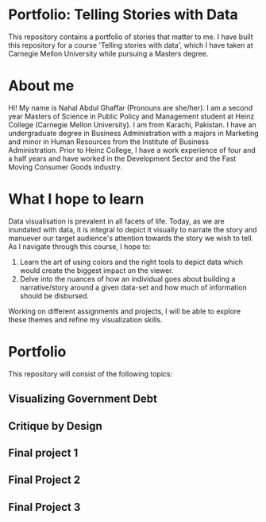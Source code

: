 # Portfolio: Telling Stories with Data
This repository contains a portfolio of stories that matter to me. I have built this repository for a course 'Telling stories with data', which I have taken at Carnegie Mellon University while pursuing a Masters degree.

# About me
Hi! My name is Nahal Abdul Ghaffar (Pronouns are she/her). I am a second year Masters of Science in Public Policy and Management student at Heinz College (Carnegie Mellon University). I am from Karachi, Pakistan. I have an undergraduate degree in Business Administration with a majors in Marketing and minor in Human Resources from the Institute of Business Administration. Prior to Heinz College, I have a work experience of four and a half years and have worked in the Development Sector and the Fast Moving Consumer Goods industry.

# What I hope to learn
Data visualisation is prevalent in all facets of life. Today, as we are inundated with data, it is integral to depict it visually to narrate the story and manuever our target audience's attention towards the story we wish to tell. As I navigate through this course, I hope to: 

1. Learn the art of using colors and the right tools to depict data which would create the biggest impact on the viewer.
2. Delve into the nuances of how an individual goes about building a narrative/story around a given data-set and how much of information should be disbursed.

Working on different assignments and projects, I will be able to explore these themes and refine my visualization skills.

# Portfolio
This repository will consist of the following topics: 

## Visualizing Government Debt

## Critique by Design

## Final project 1

## Final Project 2

## Final Project 3
